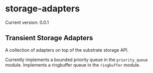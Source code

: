 # storage-adapters
Current version: 0.0.1

## Transient Storage Adapters

A collection of adapters on top of the substrate storage API.

Currently implements a bounded priority queue in the `priority_queue` module.
Implements a ringbuffer queue in the `ringbuffer` module.
